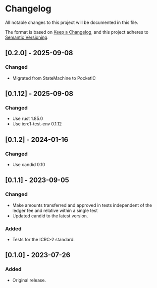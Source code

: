 # Changelog
All notable changes to this project will be documented in this file.

The format is based on [Keep a Changelog](https://keepachangelog.com/en/1.0.0/),
and this project adheres to [Semantic Versioning](https://semver.org/spec/v2.0.0.html).

## [0.2.0] - 2025-09-08
### Changed
- Migrated from StateMachine to PocketIC

## [0.1.12] - 2025-09-08
### Changed
- Use rust 1.85.0
- Use icrc1-test-env 0.1.12

## [0.1.2] - 2024-01-16
### Changed
- Use candid 0.10

## [0.1.1] - 2023-09-05
### Changed
- Make amounts transferred and approved in tests independent of the ledger fee and relative within a single test
- Updated candid to the latest version.
### Added
- Tests for the ICRC-2 standard.

## [0.1.0] - 2023-07-26
### Added
- Original release.
